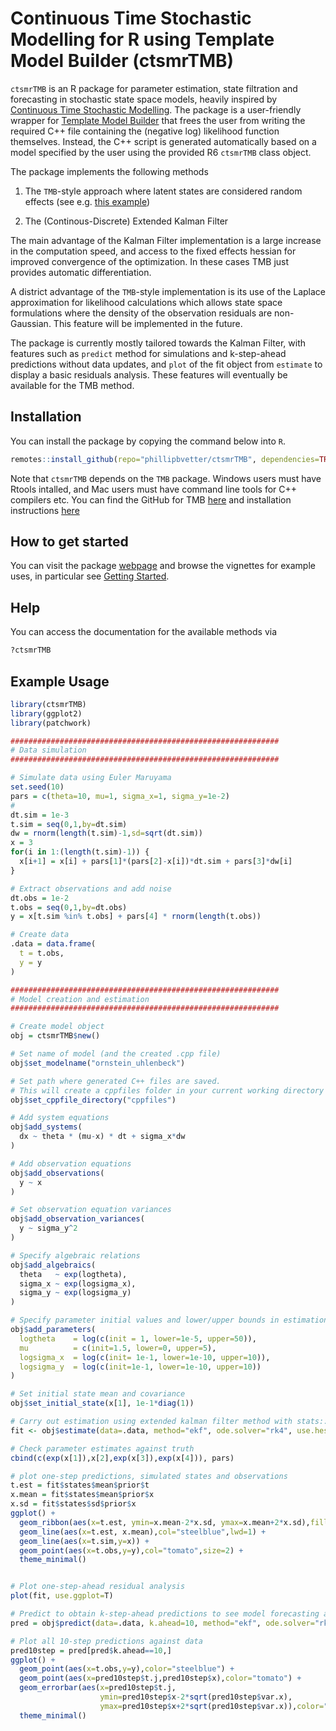# Continuous Time Stochastic Modelling for R using Template Model Builder (ctsmrTMB)

`ctsmrTMB` is an R package for parameter estimation, state filtration and forecasting in stochastic state space models, heavily inspired by [Continuous Time Stochastic Modelling](https://ctsm.info). 
The package is a user-friendly wrapper for [Template Model Builder](https://github.com/kaskr/adcomp) that frees the user from writing
the required C++ file containing the (negative log) likelihood function themselves. Instead, the C++ script is generated automatically based on a model specified by the user using the provided R6 `ctsmrTMB` class object.  

The package implements the following methods 
 
1. The `TMB`-style approach where latent states are considered random effects (see e.g. [this example]( https://github.com/kaskr/adcomp/blob/master/tmb_examples/sde_linear.cpp))

2. The (Continous-Discrete) Extended Kalman Filter 

<!--
3. The (Continous-Discrete) Unscented Kalman Filter
-->

The main advantage of the Kalman Filter implementation is a large increase in the computation speed, and access to the fixed effects hessian for improved convergence of the optimization. In these cases TMB just provides automatic differentiation.

A district advantage of the `TMB`-style implementation is its use of the Laplace approximation for likelihood calculations which allows state space formulations where the density of the observation residuals are non-Gaussian. This feature will be implemented in the future.

The package is currently mostly tailored towards the Kalman Filter, with features such as `predict` method for simulations and k-step-ahead predictions without data updates, and `plot` of the fit object from `estimate` to display a basic residuals analysis. These features will eventually be available for the TMB method.

## Installation

You can install the package by copying the command below into `R`.
``` r
remotes::install_github(repo="phillipbvetter/ctsmrTMB", dependencies=TRUE)
```

Note that `ctsmrTMB` depends on the `TMB` package. Windows users must have Rtools intalled, and Mac users must have command line tools for C++ compilers etc. You can find the GitHub for TMB [here](https://github.com/kaskr/adcomp) and installation instructions [here](https://github.com/kaskr/adcomp/wiki/Download)

## How to get started
You can visit the package [webpage](https://phillipbvetter.github.io/ctsmrTMB/index.html) and browse the vignettes for example uses, in particular see [Getting Started](https://phillipbvetter.github.io/ctsmrTMB/articles/gettingStarted.html).

## Help
You can access the documentation for the available methods via
``` r
?ctsmrTMB
```

## Example Usage

```r
library(ctsmrTMB)
library(ggplot2)
library(patchwork)

############################################################
# Data simulation
############################################################

# Simulate data using Euler Maruyama
set.seed(10)
pars = c(theta=10, mu=1, sigma_x=1, sigma_y=1e-2)
# 
dt.sim = 1e-3
t.sim = seq(0,1,by=dt.sim)
dw = rnorm(length(t.sim)-1,sd=sqrt(dt.sim))
x = 3
for(i in 1:(length(t.sim)-1)) {
  x[i+1] = x[i] + pars[1]*(pars[2]-x[i])*dt.sim + pars[3]*dw[i]
}

# Extract observations and add noise
dt.obs = 1e-2
t.obs = seq(0,1,by=dt.obs)
y = x[t.sim %in% t.obs] + pars[4] * rnorm(length(t.obs))

# Create data
.data = data.frame(
  t = t.obs,
  y = y
)

############################################################
# Model creation and estimation
############################################################

# Create model object
obj = ctsmrTMB$new()

# Set name of model (and the created .cpp file)
obj$set_modelname("ornstein_uhlenbeck")

# Set path where generated C++ files are saved.
# This will create a cppfiles folder in your current working directory if it doesnt exist
obj$set_cppfile_directory("cppfiles")

# Add system equations
obj$add_systems(
  dx ~ theta * (mu-x) * dt + sigma_x*dw
)

# Add observation equations
obj$add_observations(
  y ~ x
)

# Set observation equation variances
obj$add_observation_variances(
  y ~ sigma_y^2
)

# Specify algebraic relations
obj$add_algebraics(
  theta   ~ exp(logtheta),
  sigma_x ~ exp(logsigma_x),
  sigma_y ~ exp(logsigma_y)
)

# Specify parameter initial values and lower/upper bounds in estimation
obj$add_parameters(
  logtheta    = log(c(init = 1, lower=1e-5, upper=50)),
  mu          = c(init=1.5, lower=0, upper=5),
  logsigma_x  = log(c(init= 1e-1, lower=1e-10, upper=10)),
  logsigma_y  = log(c(init=1e-1, lower=1e-10, upper=10))
)

# Set initial state mean and covariance
obj$set_initial_state(x[1], 1e-1*diag(1))

# Carry out estimation using extended kalman filter method with stats::nlminb as optimizer
fit <- obj$estimate(data=.data, method="ekf", ode.solver="rk4", use.hessian=TRUE)

# Check parameter estimates against truth
cbind(c(exp(x[1]),x[2],exp(x[3]),exp(x[4])), pars)

# plot one-step predictions, simulated states and observations
t.est = fit$states$mean$prior$t
x.mean = fit$states$mean$prior$x
x.sd = fit$states$sd$prior$x
ggplot() +
  geom_ribbon(aes(x=t.est, ymin=x.mean-2*x.sd, ymax=x.mean+2*x.sd),fill="grey", alpha=0.9) +
  geom_line(aes(x=t.est, x.mean),col="steelblue",lwd=1) +
  geom_line(aes(x=t.sim,y=x)) + 
  geom_point(aes(x=t.obs,y=y),col="tomato",size=2) +
  theme_minimal()


# Plot one-step-ahead residual analysis
plot(fit, use.ggplot=T)

# Predict to obtain k-step-ahead predictions to see model forecasting ability
pred = obj$predict(data=.data, k.ahead=10, method="ekf", ode.solver="rk4")

# Plot all 10-step predictions against data
pred10step = pred[pred$k.ahead==10,]
ggplot() +
  geom_point(aes(x=t.obs,y=y),color="steelblue") +
  geom_point(aes(x=pred10step$t.j,pred10step$x),color="tomato") +
  geom_errorbar(aes(x=pred10step$t.j, 
                    ymin=pred10step$x-2*sqrt(pred10step$var.x), 
                    ymax=pred10step$x+2*sqrt(pred10step$var.x)),color="tomato") +
  theme_minimal()
```


